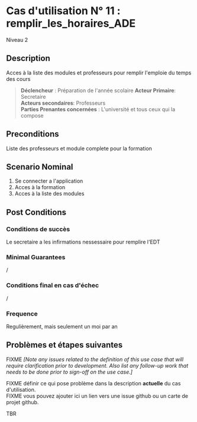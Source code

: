 

# Cas d'utilisation N° 11 :  remplir_les_horaires_ADE

Niveau 2

##	Description

Acces à la liste des modules et professeurs pour remplir l'emploie du temps des cours

> **Déclencheur** : Préparation de l'année scolaire
> **Acteur Primaire**: Secretaire   
> **Acteurs secondaires**: Professeurs   
> **Parties Prenantes concernées** : L'université et tous ceux qui la compose   
 
 
## Preconditions

Liste des professeurs et module complete pour la formation


## Scenario Nominal

1.	Se connecter a l'application  
2.	Acces à la formation  
3.	Acces à la liste des modules  

<!--
###	Extensions
FIXME Moins bien _[Document alternate flows and exceptions to the main success scenario. Extensions are branches from the main scenario, and numbering should align with the step of the success scenario where the branch occurs.]_
-->
<!--
FIXME Indiquez dans quel point du scenario nominal le chemin alternatif démarre et ou il reprend.
-->


## Post Conditions
### Conditions de succès 
Le secretaire a les infirmations nessessaire pour remplire l'EDT

### Minimal Guarantees
/

### Conditions final en cas d'échec
/

### Frequence
Regulièrement, mais seulement un moi par an

##	Problèmes et étapes suivantes  
FIXME _[Note any issues related to the definition of this use case that will require clarification prior to development. Also list any follow-up work that needs to be done prior to sign-off on the use case.]_  

FIXME définir ce qui pose problème dans la description **actuelle** du cas d'utilisation.  
FIXME vous pouvez ajouter ici un lien vers une issue github ou un carte de projet github.

TBR
